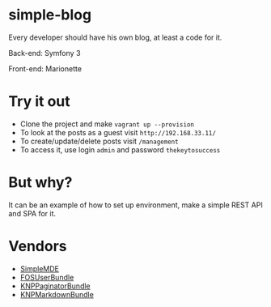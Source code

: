 simple-blog
===========

Every developer should have his own blog, at least a code for it.

Back-end: Symfony 3

Front-end: Marionette

Try it out
==========

* Clone the project and make `vagrant up --provision`
* To look at the posts as a guest visit `http://192.168.33.11/`
* To create/update/delete posts visit `/management`
* To access it, use login `admin` and password `thekeytosuccess`

But why?
========

It can be an example of how to set up environment, make a simple
REST API and SPA for it.

Vendors
=======
* [SimpleMDE](https://simplemde.com/)
* [FOSUserBundle](https://symfony.com/doc/master/bundles/FOSUserBundle/index.html)
* [KNPPaginatorBundle](http://knplabs.com/en/blog/knp-paginator-reborn)
* [KNPMarkdownBundle](https://github.com/KnpLabs/KnpMarkdownBundle)
